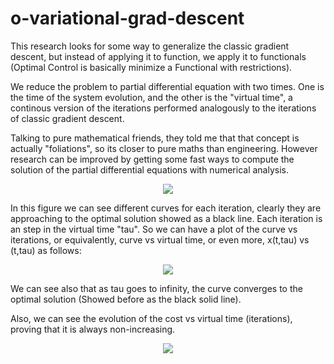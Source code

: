 # o-variational-grad-descent
This research looks for some way to generalize the classic gradient descent, but instead of applying it to function, we apply it to functionals (Optimal Control is basically minimize a Functional with restrictions).

We reduce the problem to partial differential equation with two times. One is the time of the system evolution, and the other is the "virtual time", a continous version of the iterations performed analogously to the iterations of classic gradient descent.

Talking to pure mathematical friends, they told me that that concept is actually "foliations", so its closer to pure maths than engineering.
However research can be improved by getting some fast ways to compute the solution of the partial differential equations with numerical analysis.

<p align="center">
<img src="graphics/1D-GFD.png">
</p>

In this figure we can see different curves for each iteration, clearly they are approaching to the optimal solution showed as a black line.
Each iteration is an step in the virtual time "tau". So we can have a plot of the curve vs iterations, or equivalently, curve vs virtual time, or even more, x(t,tau) vs (t,tau) as follows:

<p align="center">
<img src="graphics/xtttau.png">
</p>

We can see also that as tau goes to infinity, the curve converges to the optimal solution (Showed before as the black solid line).

Also, we can see the evolution of the cost vs virtual time (iterations), proving that it is always non-increasing.

<p align="center">
<img src="graphics/1D-GFDCOst.png">
</p>
